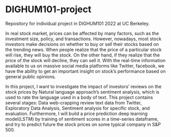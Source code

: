 # DIGHUM101-project
Repository for individual project in DIGHUM101 2022 at UC Berkeley.

In real stock market, prices can be affected by many factors, such as the investment size, policy, and transactions. However, nowadays, most stock investors make decisions on whether to buy or sell their stocks based on the trending news. When people realize that the price of a particular stock will rise, they will buy the stock. On the other hand, if they realize that the price of the stock will decline, they can sell it. With the real-time information available to us on massive social media platforms like Twitter, facebook, we have the ability to get an important insight on stock’s performance based on general public opinions. 

In this project, I want to investigate the impact of investors’ reviews on the stock prices by Natural language approach’s sentiment analysis, which is used to rate the language used in a body of text. This project contains several stages: Data web-crapping review text data from Twitter, Exploratory Data Analysis, Sentiment analysis for specific stock, and evaluation. Furthermore, I will build a price prediction deep learning model(LSTM) by training of sentiment scores in a time-series dataframe, and try to predict future the stock prices on some typical company in S&P 500.  
